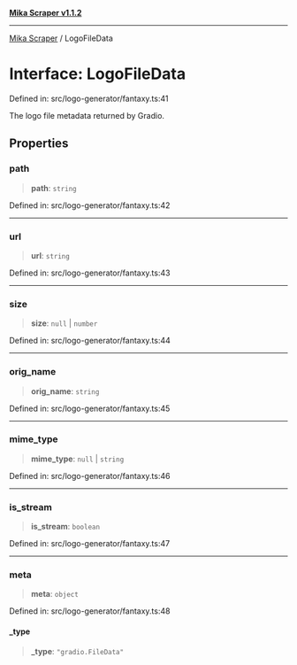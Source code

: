 [**Mika Scraper v1.1.2**](../README.md)

***

[Mika Scraper](../README.md) / LogoFileData

# Interface: LogoFileData

Defined in: src/logo-generator/fantaxy.ts:41

The logo file metadata returned by Gradio.

## Properties

### path

> **path**: `string`

Defined in: src/logo-generator/fantaxy.ts:42

***

### url

> **url**: `string`

Defined in: src/logo-generator/fantaxy.ts:43

***

### size

> **size**: `null` \| `number`

Defined in: src/logo-generator/fantaxy.ts:44

***

### orig\_name

> **orig\_name**: `string`

Defined in: src/logo-generator/fantaxy.ts:45

***

### mime\_type

> **mime\_type**: `null` \| `string`

Defined in: src/logo-generator/fantaxy.ts:46

***

### is\_stream

> **is\_stream**: `boolean`

Defined in: src/logo-generator/fantaxy.ts:47

***

### meta

> **meta**: `object`

Defined in: src/logo-generator/fantaxy.ts:48

#### \_type

> **\_type**: `"gradio.FileData"`
